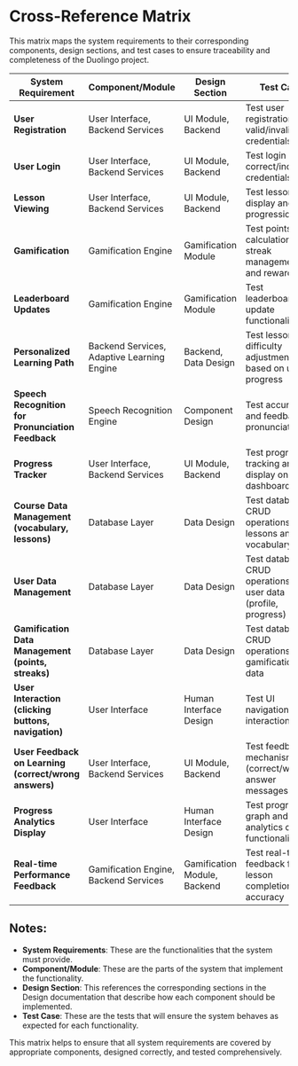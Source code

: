 # Cross-Reference Matrix

This matrix maps the system requirements to their corresponding components, design sections, and test cases to ensure traceability and completeness of the Duolingo  project.

| **System Requirement**                                  | **Component/Module**         | **Design Section**                     | **Test Case**                                              |
|---------------------------------------------------------|------------------------------|----------------------------------------|-----------------------------------------------------------|
| **User Registration**                                   | User Interface, Backend Services | UI Module, Backend                    | Test user registration with valid/invalid credentials      |
| **User Login**                                          | User Interface, Backend Services | UI Module, Backend                    | Test login with correct/incorrect credentials              |
| **Lesson Viewing**                                      | User Interface, Backend Services | UI Module, Backend                    | Test lesson display and progression                        |
| **Gamification**                                        | Gamification Engine           | Gamification Module                    | Test points calculation, streak management, and rewards    |
| **Leaderboard Updates**                                 | Gamification Engine           | Gamification Module                    | Test leaderboard update functionality                      |
| **Personalized Learning Path**                          | Backend Services, Adaptive Learning Engine | Backend, Data Design                | Test lesson difficulty adjustment based on user progress   |
| **Speech Recognition for Pronunciation Feedback**       | Speech Recognition Engine     | Component Design                        | Test accuracy and feedback on pronunciation                 |
| **Progress Tracker**                                    | User Interface, Backend Services | UI Module, Backend                    | Test progress tracking and display on the dashboard        |
| **Course Data Management (vocabulary, lessons)**        | Database Layer                | Data Design                            | Test database CRUD operations for lessons and vocabulary   |
| **User Data Management**                                | Database Layer                | Data Design                            | Test database CRUD operations for user data (profile, progress) |
| **Gamification Data Management (points, streaks)**      | Database Layer                | Data Design                            | Test database CRUD operations for gamification data       |
| **User Interaction (clicking buttons, navigation)**     | User Interface                | Human Interface Design                 | Test UI navigation and interactions                         |
| **User Feedback on Learning (correct/wrong answers)**   | User Interface, Backend Services | UI Module, Backend                    | Test feedback mechanism (correct/wrong answer messages)    |
| **Progress Analytics Display**                          | User Interface                | Human Interface Design                 | Test progress graph and analytics display functionality    |
| **Real-time Performance Feedback**                      | Gamification Engine, Backend Services | Gamification Module, Backend         | Test real-time feedback for lesson completion and accuracy |

## Notes:
- **System Requirements**: These are the functionalities that the system must provide.
- **Component/Module**: These are the parts of the system that implement the functionality.
- **Design Section**: This references the corresponding sections in the Design documentation that describe how each component should be implemented.
- **Test Case**: These are the tests that will ensure the system behaves as expected for each functionality.

This matrix helps to ensure that all system requirements are covered by appropriate components, designed correctly, and tested comprehensively.
